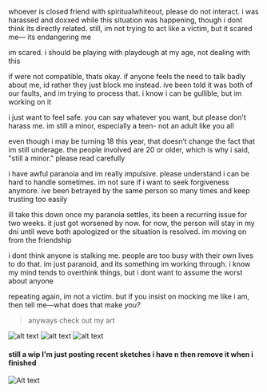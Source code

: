 whoever is closed friend with spiritualwhiteout, please do not interact. i was harassed and doxxed while this situation was happening, though i dont think its directly related. still, im not trying to act like a victim, but it scared me— its endangering me

im scared. i should be playing with playdough at my age, not dealing with this

if were not compatible, thats okay. if anyone feels the need to talk badly about me, id rather they just block me instead. ive been told it was both of our faults, and im trying to process that. i know i can be gullible, but im working on it

i just want to feel safe. you can say whatever you want, but please don’t harass me. im still a minor, especially a teen- not an adult like you all

even though i may be turning 18 this year, that doesn’t change the fact that im still underage. the people involved are 20 or older, which is why i said, "still a minor." please read carefully

i have awful paranoia and im really impulsive. please understand i can be hard to handle sometimes. im not sure if i want to seek forgiveness anymore. ive been betrayed by the same person so many times and keep trusting too easily

ill take this down once my paranoia settles, its been a recurring issue for two weeks. it just got worsened by now. for now, the person will stay in my dni until weve both apologized or the situation is resolved. im moving on from the friendship

i dont think anyone is stalking me. people are too busy with their own lives to do that. im just paranoid, and its something im working through. i know my mind tends to overthink things, but i dont want to assume the worst about anyone

repeating again, im not a victim. but if you insist on mocking me like i am, then tell me—what does that make *you?*

> anyways check out my art

![alt text](https://files.catbox.moe/p3im38.png)
![alt text](https://files.catbox.moe/d80ahu.jpg)
![alt text](https://files.catbox.moe/n75jco.png)
#### still a wip I'm just posting recent sketches i have n then remove it when i finished
![Alt text](https://files.catbox.moe/ztam00.jpg)
